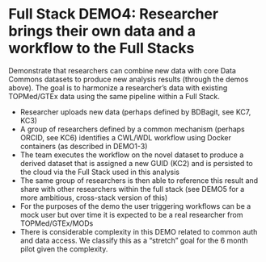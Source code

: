 # Full Stack DEMO4: Researcher brings their own data and a workflow to the Full Stacks 
Demonstrate that researchers can combine new data with core Data Commons datasets to produce new analysis results (through the demos above).  The goal is to harmonize a researcher’s data with existing TOPMed/GTEx data using the same pipeline within a Full Stack.

* Researcher uploads new data (perhaps defined by BDBagit, see KC7, KC3)
* A group of researchers defined by a common mechanism (perhaps ORCID, see KC6) identifies a CWL/WDL workflow using Docker containers (as described in DEMO1-3)
* The team executes the workflow on the novel dataset to produce a derived dataset that is assigned a new GUID (KC2) and is persisted to the cloud via the Full Stack used in this analysis
* The same group of researchers is then able to reference this result and share with other researchers within the full stack (see DEMO5 for a more ambitious, cross-stack version of this)  
* For the purposes of the demo the user triggering workflows can be a mock user but over time it is expected to be a real researcher from TOPMed/GTEx/MODs
* There is considerable complexity in this DEMO related to common auth and data access.  We classify this as a “stretch” goal for the 6 month pilot given the complexity.
